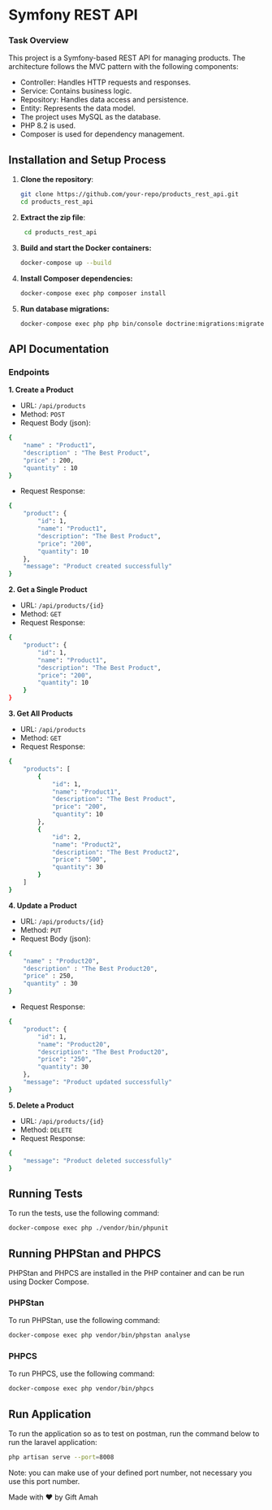 # Symfony REST API

### **Task Overview**

This project is a Symfony-based REST API for managing products. The architecture follows the MVC pattern with the following components:

- Controller: Handles HTTP requests and responses.
- Service: Contains business logic.
- Repository: Handles data access and persistence.
- Entity: Represents the data model.
- The project uses MySQL as the database.
- PHP 8.2 is used.
- Composer is used for dependency management.

## Installation and Setup Process

1. **Clone the repository**:
   ```bash
   git clone https://github.com/your-repo/products_rest_api.git
   cd products_rest_api

2. **Extract the zip file**:
   ```bash
    cd products_rest_api
   
3. **Build and start the Docker containers:**
    ```bash
   docker-compose up --build
   
4. **Install Composer dependencies:**
    ```bash
   docker-compose exec php composer install
   
5. **Run database migrations:**
    ```bash
   docker-compose exec php php bin/console doctrine:migrations:migrate


## API Documentation
### Endpoints

**1. Create a Product**
- URL: `/api/products`
- Method: `POST`
- Request Body (json):
```sh
{
    "name" : "Product1",
    "description" : "The Best Product",
    "price" : 200,
    "quantity" : 10
}
```
- Request Response:
```sh 
{
    "product": {
        "id": 1,
        "name": "Product1",
        "description": "The Best Product",
        "price": "200",
        "quantity": 10
    },
    "message": "Product created successfully"
}
```
**2. Get a Single Product**
- URL: `/api/products/{id}`
- Method: `GET`
- Request Response:
```sh 
{
    "product": {
        "id": 1,
        "name": "Product1",
        "description": "The Best Product",
        "price": "200",
        "quantity": 10
    }
}
```
**3. Get All Products**
- URL: `/api/products`
- Method: `GET`
- Request Response:
```sh 
{
    "products": [
        {
            "id": 1,
            "name": "Product1",
            "description": "The Best Product",
            "price": "200",
            "quantity": 10
        },
        {
            "id": 2,
            "name": "Product2",
            "description": "The Best Product2",
            "price": "500",
            "quantity": 30
        }
    ]
}
```
**4. Update a Product**
- URL: `/api/products/{id}`
- Method: `PUT`
- Request Body (json):
```sh
{
    "name" : "Product20",
    "description" : "The Best Product20",
    "price" : 250,
    "quantity" : 30
}
```
- Request Response:
```sh 
{
    "product": {
        "id": 1,
        "name": "Product20",
        "description": "The Best Product20",
        "price": "250",
        "quantity": 30
    },
    "message": "Product updated successfully"
}
```
**5. Delete a Product**
- URL: `/api/products/{id}`
- Method: `DELETE`
- Request Response:
```sh 
{
    "message": "Product deleted successfully"
}
```

## Running Tests
To run the tests, use the following command:
```sh 
docker-compose exec php ./vendor/bin/phpunit
```

## Running PHPStan and PHPCS
PHPStan and PHPCS are installed in the PHP container and can be run using Docker Compose.

### PHPStan
To run PHPStan, use the following command:

```bash
docker-compose exec php vendor/bin/phpstan analyse
```

### PHPCS
To run PHPCS, use the following command:

```bash
docker-compose exec php vendor/bin/phpcs
```

## Run Application
To run the application so as to test on postman, run the command below to run the laravel application:
```sh 
php artisan serve --port=8008
```
Note: you can make use of your defined port number, not necessary you use this port number.

Made with ❤️ by Gift Amah
